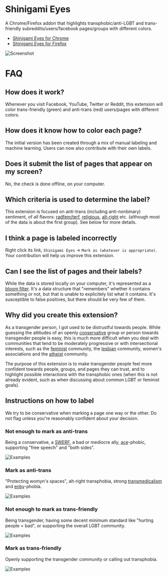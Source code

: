 # Shinigami Eyes

A Chrome/Firefox addon that highlights transphobic/anti-LGBT and trans-friendly subreddits/users/facebook pages/groups with different colors.

* [Shinigami Eyes for Chrome](https://chrome.google.com/webstore/detail/ijcpiojgefnkmcadacmacogglhjdjphj/)
* [Shinigami Eyes for Firefox](https://addons.mozilla.org/en-US/firefox/addon/shinigami-eyes/)

![Screenshot](https://raw.githubusercontent.com/shinigami-eyes/shinigami-eyes/master/images/preview.png)

# FAQ
## How does it work?
Whenever you visit Facebook, YouTube, Twitter or Reddit, this extension will color trans-friendly (green) and anti-trans (red) users/pages with different colors.

## How does it know how to color each page?
The initial version has been created through a mix of manual labeling and machine learning. Users can now also contribute with their own labels.

## Does it submit the list of pages that appear on my screen?
No, the check is done offline, on your computer.

## Which criteria is used to determine the label?
This extension is focused on anti-trans (including anti-nonbinary) sentiment, of all flavors: [radfem/terf](https://rationalwiki.org/wiki/Trans-exclusionary_radical_feminism), [religious](https://rationalwiki.org/wiki/Gender_ideology), [alt-right](https://rationalwiki.org/wiki/Alt-right) etc. (although most of the data is about the first group). See below for more details.

## I think a page is labeled incorrectly
Right click its link, `Shinigami Eyes` -> `Mark as (whatever is appropriate)`. Your contribution will help us improve this extension.

## Can I see the list of pages and their labels?
While the data is stored locally on your computer, it's represented as a [bloom filter](https://en.wikipedia.org/wiki/Bloom_filter). It's a data structure that "remembers" whether it contains something or not, but that is unable to explicitely list what it contains.
It's susceptible to false positives, but there should be very few of them.

## Why did you create this extension?
As a transgender person, I got used to be distrustful towards people. While guessing the attitudes of an openly [conservative](https://rationalwiki.org/wiki/Pope_Francis#On_gender.2C_sex_and_sexuality) group or person towards transgender people is easy, this is much more difficult when you deal with communities that tend to be moderately progressive or with intersectional interests, such as the [feminist](https://rationalwiki.org/wiki/Trans-exclusionary_radical_feminism) community, the [lesbian](https://www.pinknews.co.uk/2018/07/07/anti-trans-group-allowed-to-lead-pride-in-london-march-after-hijack/) community, women's associations and the [atheist](https://the-orbit.net/zinniajones/2014/05/atheist-transphobia-superstition-over-science/) community.

The purpose of this extension is to make transgender people feel more confident towards people, groups, and pages they can trust, and to highlight possible interactions with the transphobic ones (when this is not already evident, such as when discussing about common LGBT or feminist goals).

## Instructions on how to label
We try to be conservative when marking a page one way or the other. Do not flag unless you're reasonably confident about your decision.
### Not enough to mark as anti-trans
Being a conservative, a [SWERF](https://rationalwiki.org/wiki/Trans-exclusionary_radical_feminism#Sex_worker-exclusionary_radical_feminism), a bad or mediocre ally, [ace](https://rationalwiki.org/wiki/Asexuality)-phobic, supporting "free speech" and "both sides".

![Examples](https://raw.githubusercontent.com/shinigami-eyes/shinigami-eyes/master/images/example-not-anti-trans.png)
### Mark as anti-trans
"Protecting womyn's spaces", alt-right transphobia, strong [transmedicalism](https://rationalwiki.org/wiki/Transgender_glossary#Truscum) and [enby](https://rationalwiki.org/wiki/Non-binary_gender)-phobia.

![Examples](https://raw.githubusercontent.com/shinigami-eyes/shinigami-eyes/master/images/example-anti-trans.png)
### Not enough to mark as trans-friendly
Being transgender, having some decent minimum standard like "hurting people = bad", or supporting the overall LGBT community.

![Examples](https://raw.githubusercontent.com/shinigami-eyes/shinigami-eyes/master/images/example-not-trans-friendly.png)
### Mark as trans-friendly
Openly supporting the transgender community or calling out transphobia.

![Examples](https://raw.githubusercontent.com/shinigami-eyes/shinigami-eyes/master/images/example-trans-friendly.png)
